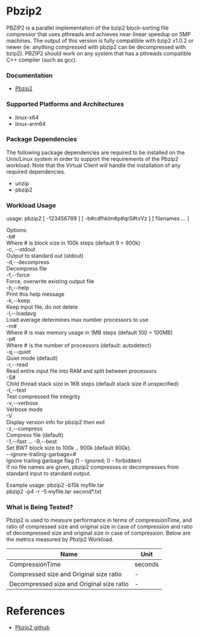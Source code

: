 
# Pbzip2
PBZIP2 is a parallel implementation of the bzip2 block-sorting file compressor that uses pthreads and achieves near-linear speedup on SMP machines. The output of this version is fully compatible with bzip2 v1.0.2 or newer (ie: anything compressed with pbzip2 can be decompressed with bzip2). PBZIP2 should work on any system that has a pthreads compatible C++ compiler (such as gcc).

### Documentation
* [Pbzip2](http://compression.ca/pbzip2/)

### Supported Platforms and Architectures
* linux-x64
* linux-arm64

### Package Dependencies
The following package dependencies are required to be installed on the Unix/Linux system in order to support the requirements
of the Pbzip2 workload. Note that the Virtual Client will handle the installation of any required dependencies.

* unzip
* pbzip2

### Workload Usage 
usage: pbzip2 [ -123456789 ] [ -b#cdfhklm#p#qrS#tvVz ] [ filenames ... ]

Options: <br/>
-b# <br/>
Where # is block size in 100k steps (default 9 = 900k) <br/>
-c, --stdout <br/>
Output to standard out (stdout) <br/>
-d,--decompress <br/>
Decompress file <br/>
-f,--force <br/>
Force, overwrite existing output file <br/>
-h,--help <br/>
Print this help message <br/>
-k,--keep <br/>
Keep input file, do not delete <br/>
-l,--loadavg <br/>
Load average determines max number processors to use <br/>
-m# <br/>
Where # is max memory usage in 1MB steps (default 100 = 100MB) <br/>
-p# <br/>
Where # is the number of processors (default: autodetect) <br/>
-q,--quiet <br/>
Quiet mode (default) <br/>
-r,--read <br/>
Read entire input file into RAM and split between processors <br/>
-S# <br/>
Child thread stack size in 1KB steps (default stack size if unspecified) <br/>
-t,--test <br/>
Test compressed file integrity <br/>
-v,--verbose <br/>
Verbose mode <br/>
-V <br/>
Display version info for pbzip2 then exit <br/>
-z,--compress <br/>
Compress file (default) <br/>
-1,--fast ... -9,--best <br/>
Set BWT block size to 100k .. 900k (default 900k). <br/>
--ignore-trailing-garbage=# <br/>
Ignore trailing garbage flag (1 - ignored; 0 - forbidden) <br/>
If no file names are given, pbzip2 compresses or decompresses from standard input to standard output.

Example usage:
  pbzip2 -b15k myfile.tar <br/>
  pbzip2 -p4 -r -5 myfile.tar second*.txt



### What is Being Tested?
Pbzip2 is used to measure performance in terms of compressionTime, and ratio of compressed size and original size in case of compression and ratio of decompressed size and original size in case of compression. Below are the metrics measured by Pbzip2 Workload.

| Name                                  |   Unit     |
|--------------------------------------|-----------|
| CompressionTime         | seconds  |
| Compressed size and Original size ratio        | -  |
| Decompressed size and Original size ratio | - |

# References
* [Pbzip2 github](http://compression.ca/pbzip2/)